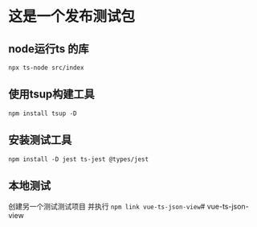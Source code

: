 # 这是一个发布测试包

## node运行ts 的库

```
npx ts-node src/index
```
## 使用tsup构建工具

```
npm install tsup -D
```

## 安装测试工具
```
npm install -D jest ts-jest @types/jest
```

## 本地测试
创建另一个测试测试项目 并执行 `npm link vue-ts-json-view`# vue-ts-json-view
